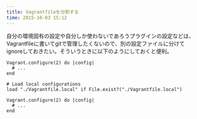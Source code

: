 ```yaml
---
title: Vagrantfileを分割する
time: 2015-10-03 15:12
---
```


自分の環境固有の設定や自分しか使わないであろうプラグインの設定などは、Vagrantfileに書いてgitで管理したくないので、別の設定ファイルに分けてignoreしておきたい。そういうときに以下のようにしておくと便利。

```rb:Vagrantfile
Vagrant.configure(2) do |config|
  # ...
end

# Load local configurations
load "./Vagrantfile.local" if File.exist?("./Vagrantfile.local")
```

```rb:Vagrantfile.local
Vagrant.configure(2) do |config|
  # ...
end
```
